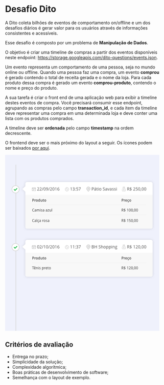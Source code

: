 # Desafio Dito

A Dito coleta bilhões de eventos de comportamento on/offline e um dos desafios
diários é gerar valor para os usuários através de informações consistentes e
acessíveis.

Esse desafio é composto por um problema de **Manipulação de Dados**.

O objetivo é criar uma timeline de compras a partir dos eventos disponíveis neste
endpoint: https://storage.googleapis.com/dito-questions/events.json.

Um evento representa um comportamento de uma pessoa, seja no mundo online ou
offline. Quando uma pessoa faz uma compra, um evento **comprou** é gerado
contendo o total de receita gerada e o nome da loja. Para cada produto dessa
compra é gerado um evento **comprou-produto**, contendo o nome e preço do
produto.

A sua tarefa é criar o front end de uma aplicação web para exibir a timeline destes
eventos de compra. Você precisará consumir esse endpoint, agrupando as
compras pelo campo **transaction_id**, e cada item da timeline deve representar
uma compra em uma determinada loja e deve conter uma lista com os produtos
comprados.

A timeline deve ser **ordenada** pelo campo **timestamp** na ordem decrescente.

O frontend deve ser o mais próximo do layout a seguir. Os ícones podem ser
baixados [por aqui](https://storage.googleapis.com/dito-questions/Front-End.zip).

![final_layout](layout.png)

## Critérios de avaliação

* Entrega no prazo;
* Simplicidade da solução;
* Complexidade algorítmica;
* Boas práticas de desenvolvimento de software;
* Semelhança com o layout de exemplo.